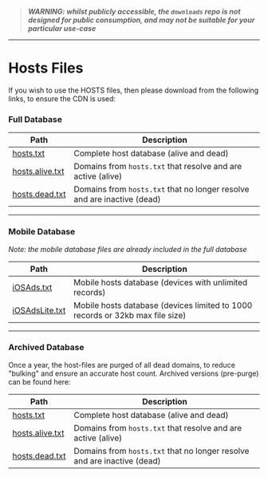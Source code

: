 >_**WARNING: whilst publicly accessible, the `downloads` repo is not designed for public consumption, and may not be suitable for your particular use-case**_

****

# Hosts Files

If you wish to use the HOSTS files, then please download from the following links, to ensure the CDN is used:

### Full Database

Path | Description
------ | ------
[hosts.txt](https://tgc.cloud/downloads/hosts.txt) | Complete host database (alive and dead)
[hosts.alive.txt](https://tgc.cloud/downloads/hosts.alive.txt) | Domains from `hosts.txt` that resolve and are active (alive)
[hosts.dead.txt](https://tgc.cloud/downloads/hosts.dead.txt) | Domains from `hosts.txt` that no longer resolve and are inactive (dead)

****

### Mobile Database
*Note: the mobile database files are already included in the full database*

Path | Description
------ | ------
[iOSAds.txt](https://tgc.cloud/downloads/iOSAds.txt) | Mobile hosts database (devices with unlimited records)
[iOSAdsLite.txt](https://tgc.cloud/downloads/iOSAdsLite.txt) | Mobile hosts database (devices limited to 1000 records or 32kb max file size)

****

### Archived Database
Once a year, the host-files are purged of all dead domains, to reduce "bulking" and ensure an accurate host count. Archived versions (pre-purge) can be found here:

Path | Description
------ | ------
[hosts.txt](https://tgc.cloud/downloads/archive/hosts.txt) | Complete host database (alive and dead)
[hosts.alive.txt](https://tgc.cloud/downloads/archive/hosts.alive.txt) | Domains from `hosts.txt` that resolve and are active (alive)
[hosts.dead.txt](https://tgc.cloud/downloads/archive/hosts.dead.txt) |Domains from `hosts.txt` that no longer resolve and are inactive (dead)

